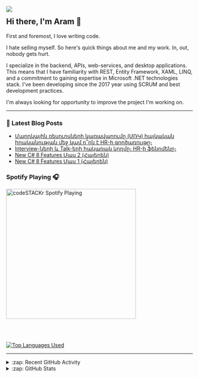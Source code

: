 <div style="float:left">
  <a href="https://www.linkedin.com/in/aram-zhamkochyan/" rel="nofollow">
<img src="https://user-images.githubusercontent.com/25085025/87861030-690ab780-c953-11ea-86f3-5f313ebe0635.png" style="max-width:100%;">
</a>
  </div>

## Hi there, I'm Aram :wave:
 
First and foremost, I love writing code.

I hate selling myself. So here's quick things about me and my work. In, out, nobody gets hurt.

I specialize in the backend, APIs, web-services, and desktop applications. This means that I have familiarity with REST, Entity Framework, XAML, LINQ, and a commitment to gaining expertise in Microsoft .NET technologies stack. I've been developing since the 2017 year using SCRUM and best development practices.

I'm always looking for opportunity to improve the project I'm working on.

---

### 📕 Latest Blog Posts

<!-- BLOG-POST-LIST:START -->
- [Մարդկային ռեսուրսների կառավարումը (ՄՌԿ) հայկական իրականության մեջ կամ ո՞րն է HR-ի գործառույթը։](https://medium.com/@vanikhakobyan/%D5%B4%D5%A1%D6%80%D5%A4%D5%AF%D5%A1%D5%B5%D5%AB%D5%B6-%D5%BC%D5%A5%D5%BD%D5%B8%D6%82%D6%80%D5%BD%D5%B6%D5%A5%D6%80%D5%AB-%D5%AF%D5%A1%D5%BC%D5%A1%D5%BE%D5%A1%D6%80%D5%B8%D6%82%D5%B4%D5%A8-%D5%B4%D5%BC%D5%AF-%D5%B0%D5%A1%D5%B5%D5%AF%D5%A1%D5%AF%D5%A1%D5%B6-%D5%AB%D6%80%D5%A1%D5%AF%D5%A1%D5%B6%D5%B8%D6%82%D5%A9%D5%B5%D5%A1%D5%B6-%D5%B4%D5%A5%D5%BB-%D5%AF%D5%A1%D5%B4-%D5%B8-%D6%80%D5%B6-%D5%A7-hr-%D5%AB-%D5%A3%D5%B8%D6%80%D5%AE%D5%A1%D5%BC%D5%B8%D6%82%D5%B5%D5%A9%D5%A8-ec62af7cc2f2?source=rss-7d6aaa67b72a------2)
- [Interview-ների և Talk-երի հակառակ կողմը։ HR-ի ֆենոմենը։](https://medium.com/@vanikhakobyan/interview-%D5%B6%D5%A5%D6%80%D5%AB-%D6%87-talk-%D5%A5%D6%80%D5%AB-%D5%B0%D5%A1%D5%AF%D5%A1%D5%BC%D5%A1%D5%AF-%D5%AF%D5%B8%D5%B2%D5%B4%D5%A8-hr-%D5%AB-%D6%86%D5%A5%D5%B6%D5%B8%D5%B4%D5%A5%D5%B6%D5%A8-7f9844584954?source=rss-7d6aaa67b72a------2)
- [New C# 8 Features Մաս 2 (Հայերեն)](https://medium.com/@vanikhakobyan/new-c-8-features-%D5%B4%D5%A1%D5%BD-2-%D5%B0%D5%A1%D5%B5%D5%A5%D6%80%D5%A5%D5%B6-6c8951bcb89b?source=rss-7d6aaa67b72a------2)
- [New C# 8 Features Մաս 1 (Հայերեն)](https://medium.com/@vanikhakobyan/new-c-8-features-%D5%B4%D5%A1%D5%BD-1-%D5%B0%D5%A1%D5%B5%D5%A5%D6%80%D5%A5%D5%B6-504d4e80e4f6?source=rss-7d6aaa67b72a------2)
<!-- BLOG-POST-LIST:END -->

### Spotify Playing 🎧

[<img src="https://now-playing-codestackr.vercel.app/api/spotify-playing" alt="codeSTACKr Spotify Playing" width="350" />](https://open.spotify.com/user/swyqyimdc12jajde4vpwd2x1b)

<br/>
<br/>

[![Top Languages Used](https://github-readme-stats.vercel.app/api/top-langs/?username=aramzham&layout=compact&theme=gruvbox)](https://github.com/anuraghazra/github-readme-stats)

---

<details>
  <summary>:zap: Recent GitHub Activity</summary>
  
<!--START_SECTION:activity-->

</details>

<details>
  <summary>:zap: GitHub Stats</summary>

  <img align="left" alt="aramzham's GitHub Stats" src="https://github-readme-stats.vercel.app/api?username=aramzham&show_icons=true&hide_border=true&hide=issues,contribs" />

</details>

<!--
**aramzham/aramzham** is a ✨ _special_ ✨ repository because its `README.md` (this file) appears on your GitHub profile.

Here are some ideas to get you started:

- 🔭 I’m currently working on ...
- 🌱 I’m currently learning ...
- 👯 I’m looking to collaborate on ...
- 🤔 I’m looking for help with ...
- 💬 Ask me about ...
- 📫 How to reach me: ...
- 😄 Pronouns: ...
- ⚡ Fun fact: ...
-->
